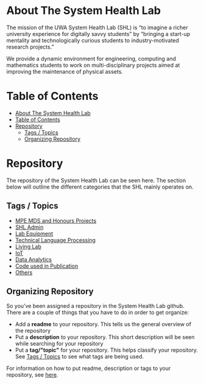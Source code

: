 # About The System Health Lab
The mission of the UWA System Health Lab (SHL) is “to imagine a richer university experience for digitally savvy students” by “bringing a start-up mentality and technologically curious students to industry-motivated research projects.”

We provide a dynamic environment for engineering, computing and mathematics students to work on multi-disciplinary projects aimed at improving the maintenance of physical assets.

# Table of Contents
- [About The System Health Lab](#about-the-system-health-lab)
- [Table of Contents](#table-of-contents)
- [Repository](#repository)
  - [Tags / Topics](#tags--topics)
  - [Organizing Repository](#organizing-repository)


# Repository
The repository of the System Health Lab can be seen here. The section below will outline the different categories that the SHL mainly operates on.

## Tags / Topics
- [MPE MDS and Honours Projects](https://github.com/uwasystemhealth?q=mpe-honours-project&type=&language=)
- [SHL Admin](https://github.com/uwasystemhealth?q=shl-admin&type=&language=)
- [Lab Equipment](https://github.com/uwasystemhealth?q=lab-equipment&type=&language=)
- [Technical Language Processing](https://github.com/uwasystemhealth?q=tlp&type=&language=)
- [Living Lab](https://github.com/uwasystemhealth?q=livinglab&type=&language=)
- [IoT](https://github.com/uwasystemhealth?q=iot&type=&language=)
- [Data Analytics](https://github.com/uwasystemhealth?q=data-analytics&type=&language=)
- [Code used in Publication](https://github.com/uwasystemhealth?q=publication-code&type=&language=)
- [Others](https://github.com/uwasystemhealth?q=others&type=&language=)



## Organizing Repository
So you've been assigned a repository in the System Health Lab github. There are a couple of things that you have to do in order to get organize:
- Add a **readme** to your repository. This tells us the general overview of the repository
- Put a **description** to your repository. This short description will be seen while searching for your repository
- Put a **tag/"topic"** for your repository. This helps classify your repository. See [Tags / Topics](#tags--topics) to see what tags are being used.

For information on how to put readme, description or tags to your repository, see [here](https://github.com/uwasystemhealth/AboutUs/blob/master/OrganizingRepository.md).
